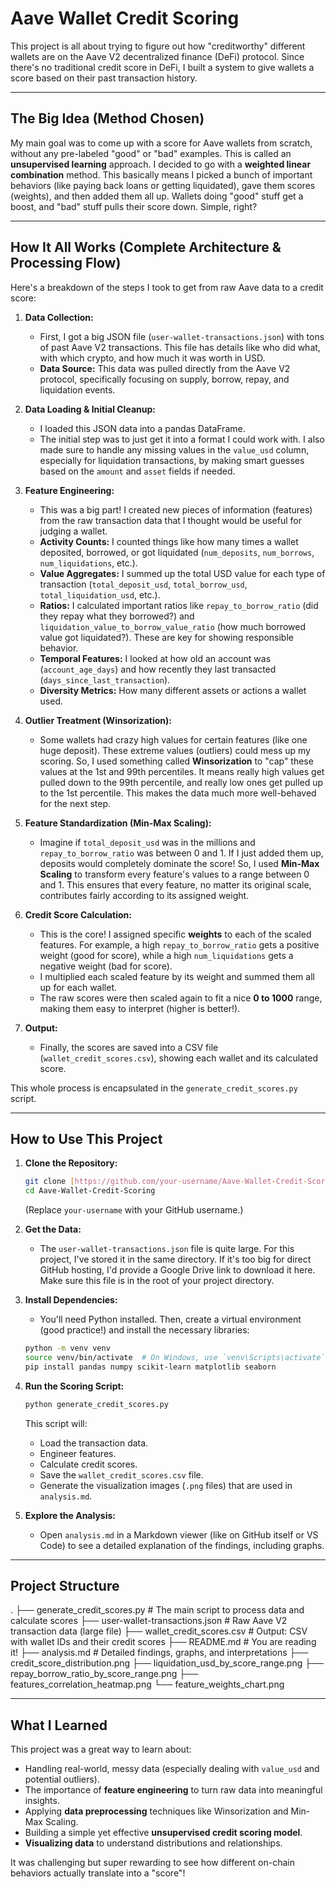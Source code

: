 # Aave Wallet Credit Scoring

This project is all about trying to figure out how "creditworthy" different wallets are on the Aave V2 decentralized finance (DeFi) protocol. Since there's no traditional credit score in DeFi, I built a system to give wallets a score based on their past transaction history. 

---

## The Big Idea (Method Chosen)

My main goal was to come up with a score for Aave wallets from scratch, without any pre-labeled "good" or "bad" examples. This is called an **unsupervised learning** approach. I decided to go with a **weighted linear combination** method. This basically means I picked a bunch of important behaviors (like paying back loans or getting liquidated), gave them scores (weights), and then added them all up. Wallets doing "good" stuff get a boost, and "bad" stuff pulls their score down. Simple, right?

---

## How It All Works (Complete Architecture & Processing Flow)

Here's a breakdown of the steps I took to get from raw Aave data to a credit score:

1.  **Data Collection:**
    * First, I got a big JSON file (`user-wallet-transactions.json`) with tons of past Aave V2 transactions. This file has details like who did what, with which crypto, and how much it was worth in USD.
    * **Data Source:** This data was pulled directly from the Aave V2 protocol, specifically focusing on supply, borrow, repay, and liquidation events.

2.  **Data Loading & Initial Cleanup:**
    * I loaded this JSON data into a pandas DataFrame.
    * The initial step was to just get it into a format I could work with. I also made sure to handle any missing values in the `value_usd` column, especially for liquidation transactions, by making smart guesses based on the `amount` and `asset` fields if needed.

3.  **Feature Engineering:**
    * This was a big part! I created new pieces of information (features) from the raw transaction data that I thought would be useful for judging a wallet.
    * **Activity Counts:** I counted things like how many times a wallet deposited, borrowed, or got liquidated (`num_deposits`, `num_borrows`, `num_liquidations`, etc.).
    * **Value Aggregates:** I summed up the total USD value for each type of transaction (`total_deposit_usd`, `total_borrow_usd`, `total_liquidation_usd`, etc.).
    * **Ratios:** I calculated important ratios like `repay_to_borrow_ratio` (did they repay what they borrowed?) and `liquidation_value_to_borrow_value_ratio` (how much borrowed value got liquidated?). These are key for showing responsible behavior.
    * **Temporal Features:** I looked at how old an account was (`account_age_days`) and how recently they last transacted (`days_since_last_transaction`).
    * **Diversity Metrics:** How many different assets or actions a wallet used.

4.  **Outlier Treatment (Winsorization):**
    * Some wallets had crazy high values for certain features (like one huge deposit). These extreme values (outliers) could mess up my scoring. So, I used something called **Winsorization** to "cap" these values at the 1st and 99th percentiles. It means really high values get pulled down to the 99th percentile, and really low ones get pulled up to the 1st percentile. This makes the data much more well-behaved for the next step.

5.  **Feature Standardization (Min-Max Scaling):**
    * Imagine if `total_deposit_usd` was in the millions and `repay_to_borrow_ratio` was between 0 and 1. If I just added them up, deposits would completely dominate the score! So, I used **Min-Max Scaling** to transform every feature's values to a range between 0 and 1. This ensures that every feature, no matter its original scale, contributes fairly according to its assigned weight.

6.  **Credit Score Calculation:**
    * This is the core! I assigned specific **weights** to each of the scaled features. For example, a high `repay_to_borrow_ratio` gets a positive weight (good for score), while a high `num_liquidations` gets a negative weight (bad for score).
    * I multiplied each scaled feature by its weight and summed them all up for each wallet.
    * The raw scores were then scaled again to fit a nice **0 to 1000** range, making them easy to interpret (higher is better!).

7.  **Output:**
    * Finally, the scores are saved into a CSV file (`wallet_credit_scores.csv`), showing each wallet and its calculated score.

This whole process is encapsulated in the `generate_credit_scores.py` script.

---

## How to Use This Project

1.  **Clone the Repository:**
    ```bash
    git clone [https://github.com/your-username/Aave-Wallet-Credit-Scoring.git](https://github.com/your-username/Aave-Wallet-Credit-Scoring.git)
    cd Aave-Wallet-Credit-Scoring
    ```
    (Replace `your-username` with your GitHub username.)

2.  **Get the Data:**
    * The `user-wallet-transactions.json` file is quite large. For this project, I've stored it in the same directory. If it's too big for direct GitHub hosting, I'd provide a Google Drive link to download it here. Make sure this file is in the root of your project directory.

3.  **Install Dependencies:**
    * You'll need Python installed. Then, create a virtual environment (good practice!) and install the necessary libraries:
    ```bash
    python -m venv venv
    source venv/bin/activate  # On Windows, use `venv\Scripts\activate`
    pip install pandas numpy scikit-learn matplotlib seaborn
    ```

4.  **Run the Scoring Script:**
    ```bash
    python generate_credit_scores.py
    ```
    This script will:
    * Load the transaction data.
    * Engineer features.
    * Calculate credit scores.
    * Save the `wallet_credit_scores.csv` file.
    * Generate the visualization images (`.png` files) that are used in `analysis.md`.

5.  **Explore the Analysis:**
    * Open `analysis.md` in a Markdown viewer (like on GitHub itself or VS Code) to see a detailed explanation of the findings, including graphs.

---

## Project Structure
.
├── generate_credit_scores.py  # The main script to process data and calculate scores
├── user-wallet-transactions.json # Raw Aave V2 transaction data (large file)
├── wallet_credit_scores.csv    # Output: CSV with wallet IDs and their credit scores
├── README.md                   # You are reading it!
├── analysis.md                 # Detailed findings, graphs, and interpretations
├── credit_score_distribution.png
├── liquidation_usd_by_score_range.png
├── repay_borrow_ratio_by_score_range.png
├── features_correlation_heatmap.png
└── feature_weights_chart.png

---

## What I Learned
This project was a great way to learn about:
* Handling real-world, messy data (especially dealing with `value_usd` and potential outliers).
* The importance of **feature engineering** to turn raw data into meaningful insights.
* Applying **data preprocessing** techniques like Winsorization and Min-Max Scaling.
* Building a simple yet effective **unsupervised credit scoring model**.
* **Visualizing data** to understand distributions and relationships.

It was challenging but super rewarding to see how different on-chain behaviors actually translate into a "score"!
